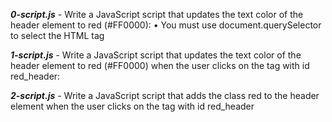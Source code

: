 **_0-script.js_** - Write a JavaScript script that updates the text color of the header element to red (#FF0000):
    • You must use document.querySelector to select the HTML tag

**_1-script.js_** - Write a JavaScript script that updates the text color of the header element to red (#FF0000) when the user clicks on the tag with id red_header:

**_2-script.js_** - Write a JavaScript script that adds the class red to the header element when the user clicks on the tag with id red_header